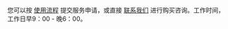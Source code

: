 您可以按 [使用流程](https://cloud.tencent.com/document/product/586/10975) 提交服务申请，或直接 [联系我们](https://cloud.tencent.com/about/connect) 进行购买咨询。工作时间，工作日早9：00 - 晚6：00。



